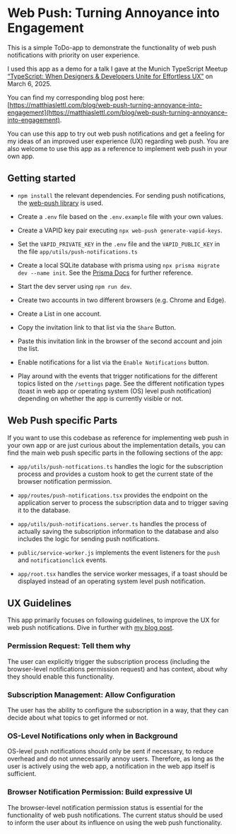 # Web Push: Turning Annoyance into Engagement

This is a simple ToDo-app to demonstrate the functionality of web push notifications with priority on user experience.

I used this app as a demo for a talk I gave at the Munich TypeScript Meetup [“TypeScript: When Designers & Developers Unite for Effortless UX”](https://www.meetup.com/munich-typescript-meetup/) on March 6, 2025.

You can find my corresponding blog post here: [https://matthiaslettl.com/blog/web-push-turning-annoyance-into-engagement](https://matthiaslettl.com/blog/web-push-turning-annoyance-into-engagement).

You can use this app to try out web push notifications and get a feeling for my ideas of an improved user experience (UX) regarding web push. You are also welcome to use this app as a reference to implement web push in your own app.

## Getting started

- `npm install` the relevant dependencies. For sending push notifications, the [web-push library](https://github.com/web-push-libs/web-push) is used.

- Create a `.env` file based on the `.env.example` file with your own values.

- Create a VAPID key pair executing `npx web-push generate-vapid-keys`.

- Set the `VAPID_PRIVATE_KEY` in the `.env` file and the `VAPID_PUBLIC_KEY` in the file `app/utils/push-notifications.ts`

- Create a local SQLite database with prisma using `npx prisma migrate dev --name init`. See the [Prisma Docs](https://www.prisma.io/docs/getting-started/quickstart-sqlite#3-run-a-migration-to-create-your-database-tables-with-prisma-migrate) for further reference.

- Start the dev server using `npm run dev`.

- Create two accounts in two different browsers (e.g. Chrome and Edge).

- Create a List in one account.

- Copy the invitation link to that list via the `Share` Button.

- Paste this invitation link in the browser of the second account and join the list.

- Enable notifications for a list via the `Enable Notifications` button.

- Play around with the events that trigger notifications for the different topics listed on the `/settings` page. See the different notification types (toast in web app or operating system (OS) level push notification) depending on whether the app is currently visible or not.

## Web Push specific Parts

If you want to use this codebase as reference for implementing web push in your own app or are just curious about the implementation details, you can find the main web push specific parts in the following sections of the app:

- `app/utils/push-notfications.ts` handles the logic for the subscription process and provides a custom hook to get the current state of the browser notification permission.

- `app/routes/push-notifications.tsx` provides the endpoint on the application server to process the subscription data and to trigger saving it to the database.

- `app/utils/push-notifications.server.ts` handles the process of actually saving the subscription information to the database and also includes the logic for sending push notifications.

- `public/service-worker.js` implements the event listeners for the `push` and `notificationclick` events.

- `app/root.tsx` handles the service worker messages, if a toast should be displayed instead of an operating system level push notification.

## UX Guidelines

This app primarily focuses on following guidelines, to improve the UX for web push notifications. Dive in further with [my blog post](https://matthiaslettl.com/blog/web-push-turning-annoyance-into-engagement).

### Permission Request: Tell them why

The user can explicitly trigger the subscription process (including the browser-level notifications permission request) and has context, about why they should enable this functionality.

### Subscription Management: Allow Configuration

The user has the ability to configure the subscription in a way, that they can decide about what topics to get informed or not.

### OS-Level Notifications only when in Background

OS-level push notifications should only be sent if necessary, to reduce overhead and do not unnecessarily annoy users. Therefore, as long as the user is actively using the web app, a notification in the web app itself is sufficient.

### Browser Notification Permission: Build expressive UI

The browser-level notification permission status is essential for the functionality of web push notifications. The current status should be used to inform the user about its influence on using the web push functionality.
